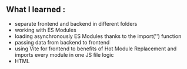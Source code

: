 ## What I learned :
- separate frontend and backend in different folders
- working with ES Modules
- loading asynchronously ES Modules thanks to the import('') function
- passing data from backend to frontend
- using Vite for frontend to benefits of Hot Module Replacement and imports every module in one JS file logic
- HTML <template> functionnality

## In-depth details of the project :
### Backend
1. Goodreads CSV export because it doesn't provide API. Turned the CSV file into Goordreads.sqlite thanks to SQLite bash script.
2. Retrieving book cover image for each book : using a combination of SQL Query and a scrapping book cover library to get all cover images. Logic is getting the book cover Amazon URL depending on the ISBN13 and then cleaning the object.ISBN13 string. [getBookCovers.js](./backend/controllers/getBookCovers.js)
3. Querying SQL DB to get all books data to JS objects. Then passing the data to /data route thanks to Fastify [passBookDataToFront.js](./backend/controllers/passBookDataToFront.js)

### Frontend
4. Fetching the data from the /data route [fetchBooksFromAPI.js](./frontend/utils/fetchBooksFromAPI.js)
5. Then using <template> HTML functionnality to avoid using innerHTML for security and bugs. [displayBooks.js](./frontend/utils/displayBooks.js)
6. Search function : allowing to search a particular book title, hiding results that d'ont math the input. Showing all results if no input entered. [search.js](./frontend/frontJS/search.js)
7. Filter function : filter books by rating through checkboxes. If the checkbox is unchecked it returns to initial state.[filter.js](./frontend/frontJS/filter.js)
8. Login function : <dialog> element contains the connexion form. username and password are passed to the backend endpoint "/login" [login.js](./frontend/frontJS/login.js)

### Backend step 2
9. Login function : Retrieving username and password. Hashing the password throught bcrypt. Then SQL query to get the corresponding username row in DB (table auth). Bcrypt compares if the in DB hashed password matched the hashed password passed by the connexion form. If match : it returns "auth:true" to frontend. If don't match : it returns "auth:false" to backend. 